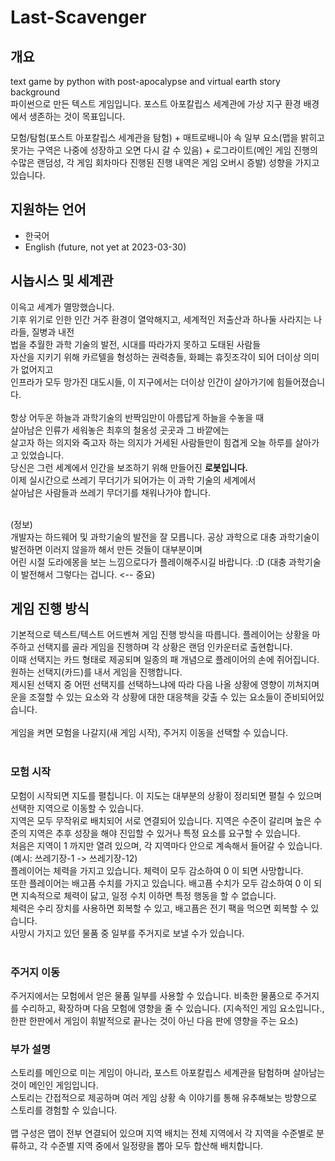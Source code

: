 # Last-Scavenger
## 개요
text game by python with post-apocalypse and virtual earth story background<br>
파이썬으로 만든 텍스트 게임입니다. 포스트 아포칼립스 세계관에 가상 지구 환경 배경에서 생존하는 것이 목표입니다.

모험/탐험(포스트 아포칼립스 세계관을 탐험) + 매트로배니아 속 일부 요소(맵을 밝히고 못가는 구역은 나중에 성장하고 오면 다시 갈 수 있음) + 로그라이트(메인 게임 진행의 수많은 랜덤성, 각 게임 회차마다 진행된 진행 내역은 게임 오버시 증발) 성향을 가지고 있습니다.

## 지원하는 언어 <br>
- 한국어
- English (future, not yet at 2023-03-30)

## 시놉시스 및 세계관 <br>
이윽고 세계가 멸망했습니다. <br>
기후 위기로 인한 인간 거주 환경이 열악해지고, 세계적인 저출산과 하나둘 사라지는 나라들, 질병과 내전<br>
법을 추월한 과학 기술의 발전, 시대를 따라가지 못하고 도태된 사람들<br>
자산을 지키기 위해 카르텔을 형성하는 권력층들, 화폐는 휴짓조각이 되어 더이상 의미가 없어지고<br>
인프라가 모두 망가진 대도시들, 이 지구에서는 더이상 인간이 살아가기에 힘들어졌습니다.<br>
<br>
항상 어두운 하늘과 과학기술의 반짝임만이 아름답게 하늘을 수놓을 때<br>
살아남은 인류가 세워놓은 최후의 철옹성 곳곳과 그 바깥에는<br>
살고자 하는 의지와 죽고자 하는 의지가 거세된 사람들만이 힘겹게 오늘 하루를 살아가고 있었습니다.<br>
당신은 그런 세계에서 인간을 보조하기 위해 만들어진 **로봇입니다.** <br> 
이제 실시간으로 쓰레기 무더기가 되어가는 이 과학 기술의 세계에서<br>
살아남은 사람들과 쓰레기 무더기를 채워나가야 합니다.<br>
<br>

(정보) <br> 
개발자는 하드웨어 및 과학기술의 발전을 잘 모릅니다. 공상 과학으로 대충 과학기술이 발전하면 이러지 않을까 해서 만든 것들이 대부분이며<br>
어린 시절 도라에몽을 보는 느낌으로다가 플레이해주시길 바랍니다. :D (대충 과학기술이 발전해서 그렇다는 겁니다. <-- 중요) <br>

## 게임 진행 방식 <br>
기본적으로 텍스트/텍스트 어드벤쳐 게임 진행 방식을 따릅니다. 플레이어는 상황을 마주하고 선택지를 골라 게임을 진행하며 각 상황은 랜덤 인카운터로 출현합니다. <br>
이때 선택지는 카드 형태로 제공되며 일종의 패 개념으로 플레이어의 손에 쥐어집니다. 원하는 선택지(카드)를 내서 게임을 진행합니다. <br>
제시된 선택지 중 어떤 선택지를 선택하느냐에 따라 다음 나올 상황에 영향이 끼쳐지며 운을 조절할 수 있는 요소와 각 상황에 대한 대응책을 갖출 수 있는 요소들이 준비되어있습니다. <br>
<br>
게임을 켜면 모험을 나갈지(새 게임 시작), 주거지 이동을 선택할 수 있습니다.<br>
<br>
### 모험 시작
모험이 시작되면 지도를 펼칩니다. 이 지도는 대부분의 상황이 정리되면 펼칠 수 있으며 선택한 지역으로 이동할 수 있습니다.<br>
지역은 모두 무작위로 배치되어 서로 연결되어 있습니다. 지역은 수준이 갈리며 높은 수준의 지역은 추후 성장을 해야 진입할 수 있거나 특정 요소를 요구할 수 있습니다.<br>
처음은 지역이 1 까지만 열려 있으며, 각 지역마다 안으로 계속해서 들어갈 수 있습니다. (예시: 쓰레기장-1 -> 쓰레기장-12)<br>
플레이어는 체력을 가지고 있습니다. 체력이 모두 감소하여 0 이 되면 사망합니다.<br>
또한 플레이어는 배고픔 수치를 가지고 있습니다. 배고픔 수치가 모두 감소하여 0 이 되면 지속적으로 체력이 닳고, 일정 수치 이하면 특정 행동을 할 수 없습니다.<br>
체력은 수리 장치를 사용하면 회복할 수 있고, 배고픔은 전기 팩을 먹으면 회복할 수 있습니다.<br>
사망시 가지고 있던 물품 중 일부를 주거지로 보낼 수가 있습니다.<br>
<br>
### 주거지 이동
주거지에서는 모험에서 얻은 물품 일부를 사용할 수 있습니다. 비축한 물품으로 주거지를 수리하고, 확장하며 다음 모험에 영향을 줄 수 있습니다. (지속적인 게임 요소입니다., 한판 한판에서 게임이 휘발적으로 끝나는 것이 아닌 다음 판에 영향을 주는 요소)
<br>
### 부가 설명
스토리를 메인으로 미는 게임이 아니라, 포스트 아포칼립스 세계관을 탐험하며 살아남는 것이 메인인 게임입니다. <br>
스토리는 간접적으로 제공하며 여러 게임 상황 속 이야기를 통해 유추해보는 방향으로 스토리를 경험할 수 있습니다. <br>
<br>
맵 구성은 맵이 전부 연결되어 있으며 지역 배치는 전체 지역에서 각 지역을 수준별로 분류하고, 각 수준별 지역 중에서 일정량을 뽑아 모두 합산해 배치합니다. <br>
